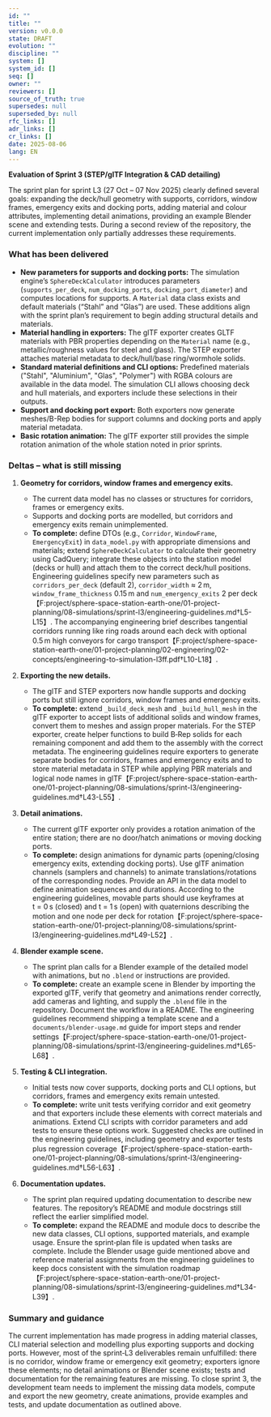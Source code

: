 ```yaml
---
id: ""
title: ""
version: v0.0.0
state: DRAFT
evolution: ""
discipline: ""
system: []
system_id: []
seq: []
owner: ""
reviewers: []
source_of_truth: true
supersedes: null
superseded_by: null
rfc_links: []
adr_links: []
cr_links: []
date: 2025-08-06
lang: EN
---
```


**Evaluation of Sprint 3 (STEP/glTF Integration & CAD detailing)**

The sprint plan for sprint L3 (27 Oct – 07 Nov 2025) clearly defined several goals: expanding the deck/hull geometry with supports, corridors, window frames, emergency exits and docking ports, adding material and colour attributes, implementing detail animations, providing an example Blender scene and extending tests.  During a second review of the repository, the current implementation only partially addresses these requirements.

### What has been delivered

* **New parameters for supports and docking ports:** The simulation engine’s `SphereDeckCalculator` introduces parameters (`supports_per_deck`, `num_docking_ports`, `docking_port_diameter`) and computes locations for supports.  A `Material` data class exists and default materials (“Stahl” and “Glas”) are used.  These additions align with the sprint plan’s requirement to begin adding structural details and materials.
* **Material handling in exporters:** The glTF exporter creates GLTF materials with PBR properties depending on the `Material` name (e.g., metallic/roughness values for steel and glass).  The STEP exporter attaches material metadata to deck/hull/base ring/wormhole solids.
* **Standard material definitions and CLI options:** Predefined materials ("Stahl", "Aluminium", "Glas", "Polymer") with RGBA colours are available in the data model.  The simulation CLI allows choosing deck and hull materials, and exporters include these selections in their outputs.
* **Support and docking port export:** Both exporters now generate meshes/B-Rep bodies for support columns and docking ports and apply material metadata.
* **Basic rotation animation:** The glTF exporter still provides the simple rotation animation of the whole station noted in prior sprints.

### Deltas – what is still missing

1. **Geometry for corridors, window frames and emergency exits.**

   * The current data model has no classes or structures for corridors, frames or emergency exits.
   * Supports and docking ports are modelled, but corridors and emergency exits remain unimplemented.
   * **To complete:** define DTOs (e.g., `Corridor`, `WindowFrame`, `EmergencyExit`) in `data_model.py` with appropriate dimensions and materials; extend `SphereDeckCalculator` to calculate their geometry using CadQuery; integrate these objects into the station model (decks or hull) and attach them to the correct deck/hull positions.  Engineering guidelines specify new parameters such as `corridors_per_deck` (default 2), `corridor_width` ≈ 2 m, `window_frame_thickness` 0.15 m and `num_emergency_exits` 2 per deck【F:project/sphere-space-station-earth-one/01-project-planning/08-simulations/sprint-l3/engineering-guidelines.md†L5-L15】.  The accompanying engineering brief describes tangential corridors running like ring roads around each deck with optional 0.5 m high conveyors for cargo transport【F:project/sphere-space-station-earth-one/01-project-planning/02-engineering/02-concepts/engineering-to-simulation-l3ff.pdf†L10-L18】.

2. **Exporting the new details.**

   * The glTF and STEP exporters now handle supports and docking ports but still ignore corridors, window frames and emergency exits.
   * **To complete:** extend `_build_deck_mesh` and `_build_hull_mesh` in the glTF exporter to accept lists of additional solids and window frames, convert them to meshes and assign proper materials.  For the STEP exporter, create helper functions to build B‑Rep solids for each remaining component and add them to the assembly with the correct metadata.  The engineering guidelines require exporters to generate separate bodies for corridors, frames and emergency exits and to store material metadata in STEP while applying PBR materials and logical node names in glTF【F:project/sphere-space-station-earth-one/01-project-planning/08-simulations/sprint-l3/engineering-guidelines.md†L43-L55】.

3. **Detail animations.**

   * The current glTF exporter only provides a rotation animation of the entire station; there are no door/hatch animations or moving docking ports.
   * **To complete:** design animations for dynamic parts (opening/closing emergency exits, extending docking ports).  Use glTF animation channels (samplers and channels) to animate translations/rotations of the corresponding nodes.  Provide an API in the data model to define animation sequences and durations.  According to the engineering guidelines, movable parts should use keyframes at t = 0 s (closed) and t = 1 s (open) with quaternions describing the motion and one node per deck for rotation【F:project/sphere-space-station-earth-one/01-project-planning/08-simulations/sprint-l3/engineering-guidelines.md†L49-L52】.

4. **Blender example scene.**

   * The sprint plan calls for a Blender example of the detailed model with animations, but no `.blend` or instructions are provided.
   * **To complete:** create an example scene in Blender by importing the exported glTF, verify that geometry and animations render correctly, add cameras and lighting, and supply the `.blend` file in the repository.  Document the workflow in a README.  The engineering guidelines recommend shipping a template scene and a `documents/blender-usage.md` guide for import steps and render settings【F:project/sphere-space-station-earth-one/01-project-planning/08-simulations/sprint-l3/engineering-guidelines.md†L65-L68】.

5. **Testing & CLI integration.**

   * Initial tests now cover supports, docking ports and CLI options, but corridors, frames and emergency exits remain untested.
   * **To complete:** write unit tests verifying corridor and exit geometry and that exporters include these elements with correct materials and animations.  Extend CLI scripts with corridor parameters and add tests to ensure these options work.  Suggested checks are outlined in the engineering guidelines, including geometry and exporter tests plus regression coverage【F:project/sphere-space-station-earth-one/01-project-planning/08-simulations/sprint-l3/engineering-guidelines.md†L56-L63】.

6. **Documentation updates.**

   * The sprint plan required updating documentation to describe new features.  The repository’s README and module docstrings still reflect the earlier simplified model.
   * **To complete:** expand the README and module docs to describe the new data classes, CLI options, supported materials, and example usage.  Ensure the sprint‑plan file is updated when tasks are complete.  Include the Blender usage guide mentioned above and reference material assignments from the engineering guidelines to keep docs consistent with the simulation roadmap【F:project/sphere-space-station-earth-one/01-project-planning/08-simulations/sprint-l3/engineering-guidelines.md†L34-L39】.

### Summary and guidance

The current implementation has made progress in adding material classes, CLI material selection and modelling plus exporting supports and docking ports.  However, most of the sprint‑L3 deliverables remain unfulfilled: there is no corridor, window frame or emergency exit geometry; exporters ignore these elements; no detail animations or Blender scene exists; tests and documentation for the remaining features are missing.  To close sprint 3, the development team needs to implement the missing data models, compute and export the new geometry, create animations, provide examples and tests, and update documentation as outlined above.
